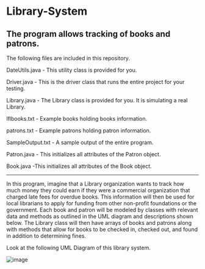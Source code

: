 # Library-System
The program allows tracking of books and patrons. 
---
The following files are included in this repository.


DateUtils.java - This utility class is provided for you.

Driver.java - This is the driver class that runs the entire project for your testing.

Library.java - The Library class is provided for you. It is simulating a real Library.

lflbooks.txt - Example books holding books information.

patrons.txt - Example patrons holding patron information.

SampleOutput.txt - A sample output of the entire program.

Patron.java - This initializes all attributes of the Patron object.

Book.java -This initializes all attributes of the Book object.



---

In this program, imagine that a Library organization wants to track how much money they could earn if they were a commercial organization that charged
late fees for overdue books. This information will then be used for local librarians to apply for funding from
other non-profit foundations or the government. Each book and patron will be modeled by classes with
relevant data and methods as outlined in the UML diagram and descriptions shown below. The Library class
will then have arrays of books and patrons along with methods that allow for books to be checked in,
checked out, and found in addition to determining fines.

Look at the following UML Diagram of this library system.

![image](https://github.com/Huihao-Xing/Library-System/assets/119607601/0e4e5269-8599-4ea4-aa6a-adf49ca2f0d6)

